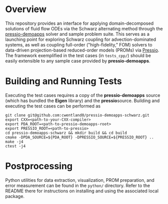 
# Overview

This repository provides an interface for applying domain-decomposed solutions of fluid flow ODEs via the Schwarz alternating method through the [pressio-demoapps](https://github.com/Pressio/pressio-demoapps) solver and sample problem suite. This serves as a launching point for exploring Schwarz coupling for advection-dominated systems, as well as coupling full-order ("high-fidelity," FOM) solvers to data-driven projection-based reduced-order models (PROMs) via [Pressio](https://github.com/Pressio/pressio). The framework exemplified in the test cases (in ```tests_cpp/```) should be easily extensible to any sample case provided by **pressio-demoapps**.

# Building and Running Tests

Executing the test cases requires a copy of the **pressio-demoapps** source (which has bundled the **Eigen** library)
and the **pressio**source. Building and executing the test cases can be performed as

```
git clone git@github.com:cwentland0/pressio-demoapps-schwarz.git
export CXX=<path-to-your-CXX-compiler>
export PDA_ROOT=<path-to-pressio-demoapps-root>
export PRESSIO_ROOT=<path-to-pressio>
cd pressio-demoapps-schwarz && mkdir build && cd build
cmake -DPDA_SOURCE=${PDA_ROOT} -DPRESSIO_SOURCE=${PRESSIO_ROOT} ..
make -j4
ctest -j4
```

# Postprocessing

Python utilities for data extraction, visualization, PROM preparation, and error measurement can be found in the ```python/``` directory. Refer to the README there for instructions on installing and using the associated local package.